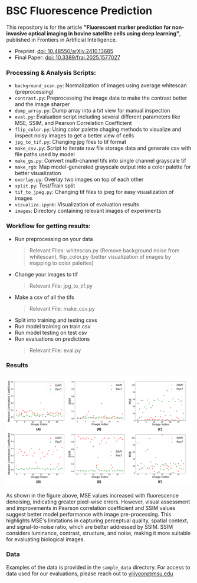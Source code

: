 # BSC Fluorescence Prediction

This repository is for the article **"Fluorescent marker prediction for non-invasive optical imaging in bovine satellite cells using deep learning"**, published in Frontiers in Artificial Intelligence.

- Preprint: [doi: 10.48550/arXiv.2410.13685](https://doi.org/10.48550/arXiv.2410.13685)
- Final Paper: [doi: 10.3389/frai.2025.1577027](https://doi.org/10.3389/frai.2025.1577027)


### Processing & Analysis Scripts:
- `background_scan.py`: Normalization of images using average whitescan (preprocessing)
- `contrast.py`: Preprocessing the image data to make the contrast better and the image sharper
- `dump_array.py`: Dump array into a txt view for manual inspection
- `eval.py`: Evaluation script including several different parameters like MSE, SSIM, and Pearson Correlation Coefficient
- `flip_color.py`: Using color palette chaging methods to visualize and inspect noisy images to get a better view of cells
- `jpg_to_tif.py`: Changing jpg files to tif format
- `make_csv.py`: Script to iterate raw file storage data and generate csv with file paths used by model
- `make_gs.py`: Convert multi-channel tifs into single channel grayscale tif
- `make_rgb`: Map model-generated grayscale output into a color palette for better visualization
- `overlay.py`: Overlay two images on top of each other
- `split.py`: Test/Train split
- `tif_to_jpeg.py`: Changing tif files to jpeg for easy visualization of images
- `visualize.ipynb`: Visualization of evaluation results
- `images`: Directory containing relevant images of experiments

### Workflow for getting results:
- Run preprocessing on your data
    > Relevant Files: whitescan.py (Remove background noise from whitescan), flip_color.py (better visualization of images by mapping to color palettes)
- Change your images to tif
    > Relevant File: jpg_to_tif.py 
- Make a csv of all the tifs
    > Relevant File: make_csv.py
- Split into training and testing csvs
- Run model training on train csv
- Run model testing on test csv
- Run evaluations on predictions
    > Relevant File: eval.py

### Results

![Analysis](./evaluation/Figure4.png)

As shown in the figure above, MSE values increased with fluorescence denoising, indicating greater pixel-wise errors. However, visual assessment and improvements in Pearson correlation coefficient and SSIM values suggest better model performance with image pre-processing. This highlights MSE's limitations in capturing perceptual quality, spatial context, and signal-to-noise ratio, which are better addressed by SSIM. SSIM considers luminance, contrast, structure, and noise, making it more suitable for evaluating biological images.

### Data
Examples of the data is provided in the `sample_data` directory. For access to data used for our evaluations, please reach out to yijiyoon@msu.edu
